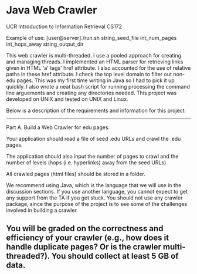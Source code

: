 Java Web Crawler
=================

UCR Introduction to Information Retrieval CS172

Example of use:
[user@server]./run.sh string_seed_file int_num_pages int_hops_away string_output_dir

This web crawler is multi-threaded. I use a pooled approach for creating and managing threads. I implemented an HTML parser for retrieving links given in HTML 'a' tags' href attribute. I also accounted for the use of relative paths in these href attribute. I check the top level domain to filter out non-edu pages. This was my first time writing in Java so I had to pick it up quickly. I also wrote a neat bash script for running processing the command line arguements and creating any directories needed. This project was developed on UNIX and tested on UNIX and Linux.

Below is a description of the requirements and information for this project:

--------------------
Part A.
Build a Web Crawler for edu pages.

Your application should read a file of seed .edu URLs and crawl the .edu pages.

The application should also input the number of pages to crawl and the number of levels (hops (i.e. hyperlinks) away from the seed URLs).

All crawled pages (html files) should be stored in a folder.

We recommend using Java, which is the language that we will use in the discussion sections. If you use another language, you cannot expect to get any support from the TA if you get stuck. You should not use any crawler package, since the purpose of the project is to see some of the challenges involved in building a crawler.

You will be graded on the correctness and efficiency of your crawler (e.g., how does it handle duplicate pages? Or is the crawler multi-threaded?). You should collect at least 5 GB of data.
--------------------
